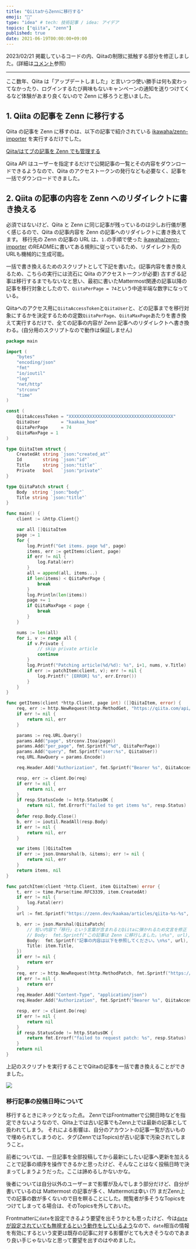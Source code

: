 ```yaml
---
title: "QiitaからZennに移行する"
emoji: "👋"
type: "idea" # tech: 技術記事 / idea: アイデア
topics: ["qiita", "zenn"]
published: true
date: 2021-06-19T00:00:00+09:00
---
```


2023/02/21 掲載しているコードの内、Qiitaの制限に抵触する部分を修正しました。(詳細は[コメント](https://zenn.dev/link/comments/991082a51e4149)参照)

---

ここ数年、Qiita は「アップデートしました」と言いつつ使い勝手は何も変わってなかったり、ログインするたび興味もないキャンペーンの通知を送りつけてくるなど体験があまり良くないので Zenn に移ろうと思いました。

## 1. Qiita の記事を Zenn に移行する

Qiita の記事を Zenn に移すのは、以下の記事で紹介されている [ikawaha/zenn-importer](https://github.com/ikawaha/zenn-importer) を実行するだけでした。

[Qiita/はてブの記事を Zenn でも管理する](https://zenn.dev/ikawaha/articles/20201012-e56b19cd33c396ae0465)

Qiita API はユーザーを指定するだけで公開記事の一覧とその内容をダウンロードできるようなので、Qiita のアクセストークンの発行なども必要なく、記事を一括でダウンロードできました。

## 2. Qiita の記事の内容を Zenn へのリダイレクトに書き換える

必須ではないけど、Qiita と Zenn に同じ記事が残っているのは少しお行儀が悪く感じるので、Qiita の記事内容を Zenn の記事へのリダイレクトに書き換えてます。
移行先の Zenn の記事の URL は、`1.`の手順で使った [ikawaha/zenn-importer](https://github.com/ikawaha/zenn-importer) のREADMEに書いてある規則に従っているため、リダイレクト先のURLも機械的に生成可能。

一括で書き換えるためのスクリプトとして下記を書いた。(記事内容を書き換えるため、こちらの実行には流石に Qiita のアクセストークンが必要)
古すぎる記事は移行するまでもないなと思い、最初に書いたMattermost関連の記事以降の記事を移行対象としたので、`QiitaPerPage = 74`という中途半端な数字になっている。

Qiitaへのアクセス用に`QiitaAccessToken`と`QiitaUser`と、どの記事までを移行対象にするかを決定するための定数`QiitaPerPage`、`QiitaMaxPage`あたりを書き換えて実行するだけで、全ての記事の内容が Zenn 記事へのリダイレクトへ書き換わる。(自分用のスクリプトなので動作は保証しません)

```go:main.go
package main

import (
	"bytes"
	"encoding/json"
	"fmt"
	"io/ioutil"
	"log"
	"net/http"
	"strconv"
	"time"
)

const (
	QiitaAccessToken = "XXXXXXXXXXXXXXXXXXXXXXXXXXXXXXXXXXXXXXXX"
	QiitaUser        = "kaakaa_hoe"
	QiitaPerPage     = 74
	QiitaMaxPage = 1
)

type QiitaItem struct {
	CreatedAt string `json:"created_at"`
	Id        string `json:"id"`
	Title     string `json:"title"`
	Private   bool   `json:"private"`
}

type QiitaPatch struct {
	Body  string `json:"body"`
	Title string `json:"title"`
}

func main() {
	client := &http.Client{}

	var all []QiitaItem
	page := 1
	for {
		log.Printf("Get items. page %d", page)
		items, err := getItems(client, page)
		if err != nil {
			log.Fatal(err)
		}
		all = append(all, items...)
		if len(items) < QiitaPerPage {
			break
		}
		log.Println(len(items))
		page += 1
		if QiitaMaxPage < page {
			break
		}
	}

	nums := len(all)
	for i, v := range all {
		if v.Private {
			// skip private article
			continue
		}
		log.Printf("Patching article(%d/%d): %s", i+1, nums, v.Title)
		if err := patchItem(client, v); err != nil {
			log.Printf(" [ERROR] %s", err.Error())
		}
	}
}

func getItems(client *http.Client, page int) ([]QiitaItem, error) {
	req, err := http.NewRequest(http.MethodGet, "https://qiita.com/api/v2/authenticated_user/items", nil)
	if err != nil {
		return nil, err
	}

	params := req.URL.Query()
	params.Add("page", strconv.Itoa(page))
	params.Add("per_page", fmt.Sprintf("%d", QiitaPerPage))
	params.Add("query", fmt.Sprintf("user:%s", QiitaUser))
	req.URL.RawQuery = params.Encode()

	req.Header.Add("Authorization", fmt.Sprintf("Bearer %s", QiitaAccessToken))

	resp, err := client.Do(req)
	if err != nil {
		return nil, err
	}
	if resp.StatusCode != http.StatusOK {
		return nil, fmt.Errorf("failed to get items %s", resp.Status)
	}
	defer resp.Body.Close()
	b, err := ioutil.ReadAll(resp.Body)
	if err != nil {
		return nil, err
	}

	var items []QiitaItem
	if err := json.Unmarshal(b, &items); err != nil {
		return nil, err
	}
	return items, nil
}

func patchItem(client *http.Client, item QiitaItem) error {
	t, err := time.Parse(time.RFC3339, item.CreatedAt)
	if err != nil {
		log.Fatal(err)
	}
	url := fmt.Sprintf("https://zenn.dev/kaakaa/articles/qiita-%s-%s", t.Format("20060102"), item.Id)

	b, err := json.Marshal(QiitaPatch{
		// 短い内容で「移行」という言葉が含まれるとQiitaに弾かれるため文言を修正
		// Body:  fmt.Sprintf("この記事は Zenn に移行しました。\n%s", url),
		Body:  fmt.Sprintf("記事の内容は以下を参照してください。\n%s", url),
		Title: item.Title,
	})
	if err != nil {
		return err
	}
	req, err := http.NewRequest(http.MethodPatch, fmt.Sprintf("https://qiita.com/api/v2/items/%s", item.Id), bytes.NewBuffer(b))
	if err != nil {
		return err
	}
	req.Header.Add("Content-Type", "application/json")
	req.Header.Add("Authorization", fmt.Sprintf("Bearer %s", QiitaAccessToken))

	resp, err := client.Do(req)
	if err != nil {
		return nil
	}
	if resp.StatusCode != http.StatusOK {
		return fmt.Errorf("failed to request patch: %s", resp.Status)
	}
	return nil
}
```

上記のスクリプトを実行することでQiitaの記事を一括で書き換えることができました。

![](https://storage.googleapis.com/zenn-user-upload/82d211bdec1c67cbcee986c9.png)

### 移行記事の投稿日時について

移行するときにネックとなった点。
ZennではFrontmatterで公開日時などを指定できないようなので、Qiita上では古い記事でもZenn上では最新の記事として扱われてしまう。
それによる影響は、自分のアカウントの記事一覧が古いもので埋められてしまうのと、タグ(ZennではTopics)が古い記事で汚染されてしまうこと。

前者については、一旦記事を全部投稿してから最新にしたい記事へ更新を加えることで記事の順序を操作できるかと思ったけど、そんなことはなく投稿日時で決まってしまうようだった。ここは諦めるしかないかな。

後者については自分以外のユーザーまで影響が及んでしまう部分だけど、自分が書いているのは Mattermost の記事が多く、Mattermotは幸い (?) まだZenn上での記事の数が多くないので目を瞑ることにした。閲覧者が多そうなTopicsをつけてしまってる場合は、そのTopicsを外しておいた。

Frontmatterに`date`を設定できるよう要望を出そうかとも思ったけど、今は[`date`が設定されていても無視するという動作をしているよう](https://github.com/zenn-dev/zenn-community/issues/254)なので、`date`相当の情報を有効にするという変更は既存の記事に対する影響がとても大きそうなのであまり良い手じゃないなと思って要望を出すのはやめました。
